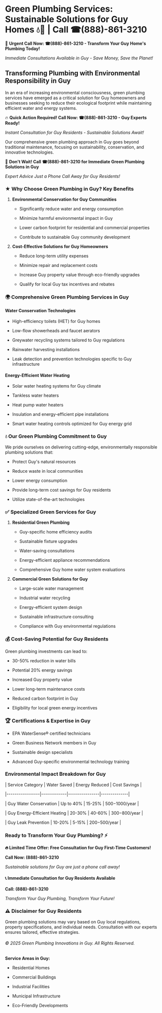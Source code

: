 # Green Plumbing Services: Sustainable Solutions for Guy Homes 💧🌿 | Call ☎(888)-861-3210

🚨 **Urgent Call Now: ☎(888)-861-3210 - Transform Your Guy Home's Plumbing Today!**
*Immediate Consultations Available in Guy - Save Money, Save the Planet!*

## Transforming Plumbing with Environmental Responsibility in Guy

In an era of increasing environmental consciousness, green plumbing services have emerged as a critical solution for Guy homeowners and businesses seeking to reduce their ecological footprint while maintaining efficient water and energy systems. 

🔥 **Quick Action Required! Call Now: ☎(888)-861-3210 - Guy Experts Ready!**
*Instant Consultation for Guy Residents - Sustainable Solutions Await!*

Our comprehensive green plumbing approach in Guy goes beyond traditional maintenance, focusing on sustainability, conservation, and innovative technologies.

🚨 **Don't Wait! Call ☎(888)-861-3210 for Immediate Green Plumbing Solutions in Guy**
*Expert Advice Just a Phone Call Away for Guy Residents!*

### ★ Why Choose Green Plumbing in Guy? Key Benefits

1. **Environmental Conservation for Guy Communities** 
   - Significantly reduce water and energy consumption
   - Minimize harmful environmental impact in Guy
   - Lower carbon footprint for residential and commercial properties
   - Contribute to sustainable Guy community development

2. **Cost-Effective Solutions for Guy Homeowners** 
   - Reduce long-term utility expenses
   - Minimize repair and replacement costs
   - Increase Guy property value through eco-friendly upgrades
   - Qualify for local Guy tax incentives and rebates

### 🌍 Comprehensive Green Plumbing Services in Guy

#### Water Conservation Technologies
- High-efficiency toilets (HET) for Guy homes
- Low-flow showerheads and faucet aerators
- Greywater recycling systems tailored to Guy regulations
- Rainwater harvesting installations
- Leak detection and prevention technologies specific to Guy infrastructure

#### Energy-Efficient Water Heating
- Solar water heating systems for Guy climate
- Tankless water heaters
- Heat pump water heaters
- Insulation and energy-efficient pipe installations
- Smart water heating controls optimized for Guy energy grid

### 💧 Our Green Plumbing Commitment to Guy

We pride ourselves on delivering cutting-edge, environmentally responsible plumbing solutions that:
- Protect Guy's natural resources
- Reduce waste in local communities
- Lower energy consumption
- Provide long-term cost savings for Guy residents
- Utilize state-of-the-art technologies

### ✅ Specialized Green Services for Guy

1. **Residential Green Plumbing**
   - Guy-specific home efficiency audits
   - Sustainable fixture upgrades
   - Water-saving consultations
   - Energy-efficient appliance recommendations
   - Comprehensive Guy home water system evaluations

2. **Commercial Green Solutions for Guy**
   - Large-scale water management
   - Industrial water recycling
   - Energy-efficient system design
   - Sustainable infrastructure consulting
   - Compliance with Guy environmental regulations

### 💰 Cost-Saving Potential for Guy Residents

Green plumbing investments can lead to:
- 30-50% reduction in water bills
- Potential 20% energy savings
- Increased Guy property value
- Lower long-term maintenance costs
- Reduced carbon footprint in Guy
- Eligibility for local green energy incentives

### 🏆 Certifications & Expertise in Guy

- EPA WaterSense® certified technicians
- Green Business Network members in Guy
- Sustainable design specialists
- Advanced Guy-specific environmental technology training

### Environmental Impact Breakdown for Guy

| Service Category | Water Saved | Energy Reduced | Cost Savings |
|-----------------|-------------|----------------|--------------|
| Guy Water Conservation | Up to 40% | 15-25% | $500-$1000/year |
| Guy Energy-Efficient Heating | 20-30% | 40-60% | $300-$800/year |
| Guy Leak Prevention | 10-20% | 5-15% | $200-$500/year |

### Ready to Transform Your Guy Plumbing? ⚡

**🔥 Limited Time Offer: Free Consultation for Guy First-Time Customers!**

**Call Now: (888)-861-3210**
*Sustainable solutions for Guy are just a phone call away!*

#### 📞 Immediate Consultation for Guy Residents Available

**Call: (888)-861-3210**
*Transform Your Guy Plumbing, Transform Your Future!*

### ⚠️ Disclaimer for Guy Residents

Green plumbing solutions may vary based on Guy local regulations, property specifications, and individual needs. Consultation with our experts ensures tailored, effective strategies.

###### © 2025 Green Plumbing Innovations in Guy. All Rights Reserved.

**Service Areas in Guy:** 
- Residential Homes
- Commercial Buildings
- Industrial Facilities
- Municipal Infrastructure
- Eco-Friendly Developments